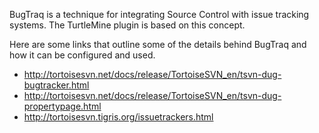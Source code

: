 BugTraq is a technique for integrating Source Control with issue tracking systems. The TurtleMine plugin is based on this concept.

Here are some links that outline some of the details behind BugTraq and how it can be configured and used.

  * http://tortoisesvn.net/docs/release/TortoiseSVN_en/tsvn-dug-bugtracker.html
  * http://tortoisesvn.net/docs/release/TortoiseSVN_en/tsvn-dug-propertypage.html
  * http://tortoisesvn.tigris.org/issuetrackers.html